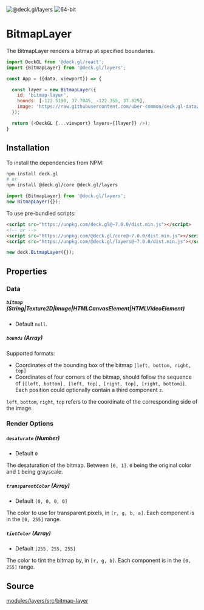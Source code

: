 <!-- INJECT:"BitmapLayerDemo" -->

<p class="badges">
  <img src="https://img.shields.io/badge/@deck.gl/layers-lightgrey.svg?style=flat-square" alt="@deck.gl/layers" />
  <img src="https://img.shields.io/badge/fp64-yes-blue.svg?style=flat-square" alt="64-bit" />
</p>

# BitmapLayer

The BitmapLayer renders a bitmap at specified boundaries.

```js
import DeckGL from '@deck.gl/react';
import {BitmapLayer} from '@deck.gl/layers';

const App = ({data, viewport}) => {

  const layer = new BitmapLayer({
    id: 'bitmap-layer',
    bounds: [-122.5190, 37.7045, -122.355, 37.829],
    image: 'https://raw.githubusercontent.com/uber-common/deck.gl-data/master/website/sf-districts.png'
  });

  return (<DeckGL {...viewport} layers={[layer]} />);
}
```


## Installation

To install the dependencies from NPM:

```bash
npm install deck.gl
# or
npm install @deck.gl/core @deck.gl/layers
```

```js
import {BitmapLayer} from '@deck.gl/layers';
new BitmapLayer({});
```

To use pre-bundled scripts:

```html
<script src="https://unpkg.com/deck.gl@~7.0.0/dist.min.js"></script>
<!-- or -->
<script src="https://unpkg.com/@deck.gl/core@~7.0.0/dist.min.js"></script>
<script src="https://unpkg.com/@deck.gl/layers@~7.0.0/dist.min.js"></script>
```

```js
new deck.BitmapLayer({});
```


## Properties

### Data

##### `bitmap` (String|Texture2D|Image|HTMLCanvasElement|HTMLVideoElement)

- Default `null`.

##### `bounds` (Array)

Supported formats:

- Coordinates of the bounding box of the bitmap `[left, bottom, right, top]`
- Coordinates of four corners of the bitmap, should follow the sequence of `[[left, bottom], [left, top], [right, top], [right, bottom]]`. Each position could optionally contain a third component `z`.

`left`, `bottom`, `right`, `top` refers to the coordinate of the corresponding side of the image.

### Render Options

##### `desaturate` (Number)

- Default `0`

The desaturation of the bitmap. Between `[0, 1]`. `0` being the original color and `1` being grayscale.

##### `transparentColor` (Array)

- Default `[0, 0, 0, 0]`

The color to use for transparent pixels, in `[r, g, b, a]`. Each component is in the `[0, 255]` range.

##### `tintColor` (Array)

- Default `[255, 255, 255]`

The color to tint the bitmap by, in `[r, g, b]`. Each component is in the `[0, 255]` range.


## Source

[modules/layers/src/bitmap-layer](https://github.com/uber/deck.gl/tree/master/modules/layers/src/bitmap-layer)
